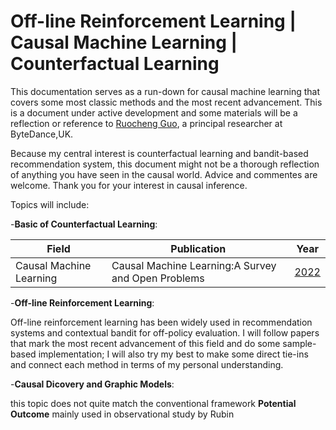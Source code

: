 # Off-line Reinforcement Learning | Causal Machine Learning | Counterfactual Learning

This documentation serves as a run-down for causal machine learning that covers some most classic methods and the most recent advancement. This is a document under active development and some materials will be a reflection or reference to [Ruocheng Guo](https://github.com/rguo12/awesome-causality-algorithms), a principal researcher at ByteDance,UK. 

Because my central interest is counterfactual learning and bandit-based recommendation system, this document might not be a thorough reflection of anything you have seen in the causal world. Advice and commentes are welcome. Thank you for your interest in causal inference.

Topics will include:

-**Basic of Counterfactual Learning**:

|   Field     | Publication   | Year          |
|-------------| ------------- | ------------- |
|Causal Machine Learning|Causal Machine Learning:A Survey and Open Problems|[2022](https://arxiv.org/pdf/2206.15475.pdf)|

-**Off-line Reinforcement Learning**:

Off-line reinforcement learning has been widely used in recommendation systems and contextual bandit for off-policy evaluation. I will follow papers that mark the most recent advancement of this field and do some sample-based implementation; I will also try my best to make some direct tie-ins and connect each method in terms of my personal understanding.

-**Causal Dicovery and Graphic Models**:

this topic does not quite match the conventional framework **Potential Outcome** mainly used in observational study by Rubin 
